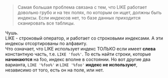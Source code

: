 > Самая большая проблема связана с тем, что LIKE работает довольно грубо и на тех полях, по которым он ищет, должны быть индексы. Если индексов нет, то базе данных приходится сканировать все таблицы.

Чушь.   
LIKE  - строковый оператор, и работает со строковыми индексами. А эти индексы отсортированы по алфавиту.   
Что означает, что LIKE использует индекс ТОЛЬКО если имеет **слева** константную часть, т.е. `LIKE 'foo%'`. То есть найти строки, которые **начинаются** на foo, индекс вполне в состоянии.
Но вот другие два варианта, `LIKE '%foo%'` и `LIKE '%foo'` **индекс не используют**, независимо от того, есть он на поле, или нет. 

